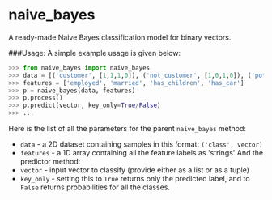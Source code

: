 naive_bayes
===========

A ready-made Naive Bayes classification model for binary vectors.

###Usage:
A simple example usage is given below:
```python
>>> from naive_bayes import naive_bayes
>>> data = [('customer', [1,1,1,0]), ('not_customer', [1,0,1,0]), ('potential_customer', [1,1,1,1])....('some_class', [some_vector])]
>>> features = ['employed', 'married', 'has_children', 'has_car']
>>> p = naive_bayes(data, features)
>>> p.process()
>>> p.predict(vector, key_only=True/False)
>>> ...
```
Here is the list of all the parameters for the parent `naive_bayes` method:
* `data` - a 2D dataset containing samples in this format: `('class', vector)`
* `features` - a 1D array containing all the feature labels as 'strings'
And the predictor method:
* `vector` - input vector to classify (provide either as a list or as a tuple)
* `key_only` - setting this to `True` returns only the predicted label, and to `False` returns probabilities for all the classes.
